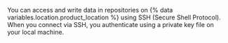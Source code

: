 You can access and write data in repositories on {% data variables.location.product_location %} using SSH (Secure Shell Protocol). When you connect via SSH, you authenticate using a private key file on your local machine.
